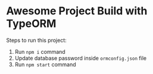 # Awesome Project Build with TypeORM

Steps to run this project:

1. Run `npm i` command
2. Update database password inside `ormconfig.json` file
3. Run `npm start` command
